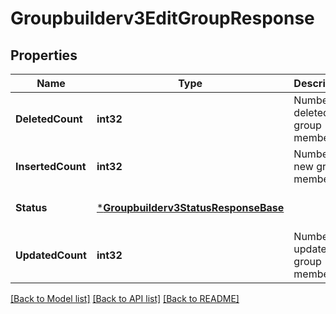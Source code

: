 # Groupbuilderv3EditGroupResponse

## Properties
Name | Type | Description | Notes
------------ | ------------- | ------------- | -------------
**DeletedCount** | **int32** | Number of deleted group members. | [optional] [default to null]
**InsertedCount** | **int32** | Number of new group members. | [optional] [default to null]
**Status** | [***Groupbuilderv3StatusResponseBase**](groupbuilderv3StatusResponseBase.md) |  | [optional] [default to null]
**UpdatedCount** | **int32** | Number of updated group members. | [optional] [default to null]

[[Back to Model list]](../README.md#documentation-for-models) [[Back to API list]](../README.md#documentation-for-api-endpoints) [[Back to README]](../README.md)

